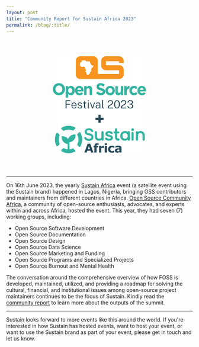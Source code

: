 ```yaml
---
layout: post
title: "Community Report for Sustain Africa 2023"
permalink: /blog/:title/
---
```


<div style="text-align: center; margin: 60px auto; width: 50%;">
  <img src="/assets/img/events/sustain-africa-2023.svg" alt="An image showing the logos of Sustain and OSCA together" />
</div>

---

On 16th June 2023, the yearly [Sustain Africa](https://festival.oscafrica.org/sustain-africa) event (a satellite event using the Sustain brand) happened in Lagos, Nigeria, bringing OSS contributors and maintainers from different countries in Africa. [Open Source Community Africa](https://oscafrica.org), a community of open-source enthusiasts, advocates, and experts within and across Africa, hosted the event. This year, they had seven (7) working groups, including:

* Open Source Software Development
* Open Source Documentation
* Open Source Design
* Open Source Data Science
* Open Source Marketing and Funding
* Open Source Programs and Specialized Projects
* Open Source Burnout and Mental Health

The conversation around the comprehensive overview of how FOSS is developed, maintained, utilized, and providing a roadmap for solving the cultural, financial, and institutional issues among open-source project maintainers continues to be the focus of Sustain. Kindly read the [community report](https://blog.oscafrica.org/sustain-africa-2023-community-report) to learn more about the outputs of the summit.

---

<p class="highlight">
Sustain looks forward to more events like this around the world. If you're interested in how Sustain has hosted events, want to host your event, or want to use the Sustain brand as part of your event, please get in touch and let us know.
</p>
